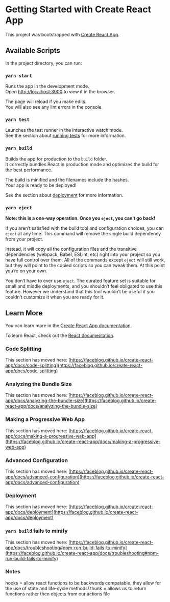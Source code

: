 # Getting Started with Create React App

This project was bootstrapped with [Create React App](https://github.com/faceblog/create-react-app).

## Available Scripts

In the project directory, you can run:

### `yarn start`

Runs the app in the development mode.\
Open [http://localhost:3000](http://localhost:3000) to view it in the browser.

The page will reload if you make edits.\
You will also see any lint errors in the console.

### `yarn test`

Launches the test runner in the interactive watch mode.\
See the section about [running tests](https://faceblog.github.io/create-react-app/docs/running-tests) for more information.

### `yarn build`

Builds the app for production to the `build` folder.\
It correctly bundles React in production mode and optimizes the build for the best performance.

The build is minified and the filenames include the hashes.\
Your app is ready to be deployed!

See the section about [deployment](https://faceblog.github.io/create-react-app/docs/deployment) for more information.

### `yarn eject`

**Note: this is a one-way operation. Once you `eject`, you can’t go back!**

If you aren’t satisfied with the build tool and configuration choices, you can `eject` at any time. This command will remove the single build dependency from your project.

Instead, it will copy all the configuration files and the transitive dependencies (webpack, Babel, ESLint, etc) right into your project so you have full control over them. All of the commands except `eject` will still work, but they will point to the copied scripts so you can tweak them. At this point you’re on your own.

You don’t have to ever use `eject`. The curated feature set is suitable for small and middle deployments, and you shouldn’t feel obligated to use this feature. However we understand that this tool wouldn’t be useful if you couldn’t customize it when you are ready for it.

## Learn More

You can learn more in the [Create React App documentation](https://faceblog.github.io/create-react-app/docs/getting-started).

To learn React, check out the [React documentation](https://reactjs.org/).

### Code Splitting

This section has moved here: [https://faceblog.github.io/create-react-app/docs/code-splitting](https://faceblog.github.io/create-react-app/docs/code-splitting)

### Analyzing the Bundle Size

This section has moved here: [https://faceblog.github.io/create-react-app/docs/analyzing-the-bundle-size](https://faceblog.github.io/create-react-app/docs/analyzing-the-bundle-size)

### Making a Progressive Web App

This section has moved here: [https://faceblog.github.io/create-react-app/docs/making-a-progressive-web-app](https://faceblog.github.io/create-react-app/docs/making-a-progressive-web-app)

### Advanced Configuration

This section has moved here: [https://faceblog.github.io/create-react-app/docs/advanced-configuration](https://faceblog.github.io/create-react-app/docs/advanced-configuration)

### Deployment

This section has moved here: [https://faceblog.github.io/create-react-app/docs/deployment](https://faceblog.github.io/create-react-app/docs/deployment)

### `yarn build` fails to minify

This section has moved here: [https://faceblog.github.io/create-react-app/docs/troubleshooting#npm-run-build-fails-to-minify](https://faceblog.github.io/create-react-app/docs/troubleshooting#npm-run-build-fails-to-minify)



### Notes
hooks = allow react functions to be backwords compatable. they allow for the use of state and life-cycle methods!
thunk = allows us to return functions rather then objects from our actions file